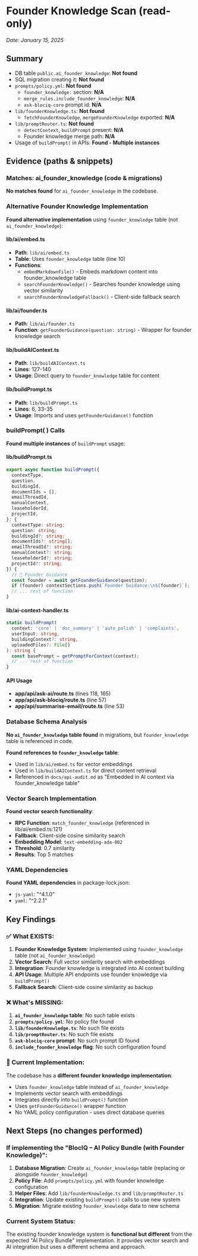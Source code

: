 # Founder Knowledge Scan (read-only)
_Date: January 15, 2025_

## Summary
- DB table `public.ai_founder_knowledge`: **Not found**
- SQL migration creating it: **Not found**
- `prompts/policy.yml`: **Not found**
  - `founder_knowledge:` section: **N/A**
  - `merge_rules.include_founder_knowledge`: **N/A**
  - `ask-blociq-core` prompt id: **N/A**
- `lib/founderKnowledge.ts`: **Not found**
  - `fetchFounderKnowledge`, `mergeFounderKnowledge` exported: **N/A**
- `lib/promptRouter.ts`: **Not found**
  - `detectContext`, `buildPrompt` present: **N/A**
  - Founder knowledge merge path: **N/A**
- Usage of `buildPrompt(` in APIs: **Found - Multiple instances**

## Evidence (paths & snippets)

### Matches: ai_founder_knowledge (code & migrations)
**No matches found** for `ai_founder_knowledge` in the codebase.

### Alternative Founder Knowledge Implementation
**Found alternative implementation** using `founder_knowledge` table (not `ai_founder_knowledge`):

#### lib/ai/embed.ts
- **Path**: `lib/ai/embed.ts`
- **Table**: Uses `founder_knowledge` table (line 10)
- **Functions**:
  - `embedMarkdownFile()` - Embeds markdown content into founder_knowledge table
  - `searchFounderKnowledge()` - Searches founder knowledge using vector similarity
  - `searchFounderKnowledgeFallback()` - Client-side fallback search

#### lib/ai/founder.ts
- **Path**: `lib/ai/founder.ts`
- **Function**: `getFounderGuidance(question: string)` - Wrapper for founder knowledge search

#### lib/buildAIContext.ts
- **Path**: `lib/buildAIContext.ts`
- **Lines**: 127-140
- **Usage**: Direct query to `founder_knowledge` table for content

#### lib/buildPrompt.ts
- **Path**: `lib/buildPrompt.ts`
- **Lines**: 6, 33-35
- **Usage**: Imports and uses `getFounderGuidance()` function

### buildPrompt( ) Calls
**Found multiple instances** of `buildPrompt` usage:

#### lib/buildPrompt.ts
```typescript
export async function buildPrompt({
  contextType,
  question,
  buildingId,
  documentIds = [],
  emailThreadId,
  manualContext,
  leaseholderId,
  projectId,
}: {
  contextType: string;
  question: string;
  buildingId?: string;
  documentIds?: string[];
  emailThreadId?: string;
  manualContext?: string;
  leaseholderId?: string;
  projectId?: string;
}) {
  // 📘 Founder Guidance
  const founder = await getFounderGuidance(question);
  if (founder) contextSections.push(`Founder Guidance:\n${founder}`);
  // ... rest of function
}
```

#### lib/ai-context-handler.ts
```typescript
static buildPrompt(
  context: 'core' | 'doc_summary' | 'auto_polish' | 'complaints',
  userInput: string,
  buildingContext?: string,
  uploadedFiles?: File[]
): string {
  const basePrompt = getPromptForContext(context);
  // ... rest of function
}
```

#### API Usage
- **app/api/ask-ai/route.ts** (lines 118, 165)
- **app/api/ask-blociq/route.ts** (line 57)
- **app/api/summarise-email/route.ts** (line 53)

### Database Schema Analysis
**No `ai_founder_knowledge` table found** in migrations, but `founder_knowledge` table is referenced in code.

**Found references to `founder_knowledge` table**:
- Used in `lib/ai/embed.ts` for vector embeddings
- Used in `lib/buildAIContext.ts` for direct content retrieval
- Referenced in `docs/api-audit.md` as "Embedded in AI context via founder_knowledge table"

### Vector Search Implementation
**Found vector search functionality**:
- **RPC Function**: `match_founder_knowledge` (referenced in lib/ai/embed.ts:121)
- **Fallback**: Client-side cosine similarity search
- **Embedding Model**: `text-embedding-ada-002`
- **Threshold**: 0.7 similarity
- **Results**: Top 5 matches

### YAML Dependencies
**Found YAML dependencies** in package-lock.json:
- `js-yaml`: "^4.1.0"
- `yaml`: "^2.2.1"

## Key Findings

### ✅ What EXISTS:
1. **Founder Knowledge System**: Implemented using `founder_knowledge` table (not `ai_founder_knowledge`)
2. **Vector Search**: Full vector similarity search with embeddings
3. **Integration**: Founder knowledge is integrated into AI context building
4. **API Usage**: Multiple API endpoints use founder knowledge via `buildPrompt()`
5. **Fallback Search**: Client-side cosine similarity as backup

### ❌ What's MISSING:
1. **`ai_founder_knowledge` table**: No such table exists
2. **`prompts/policy.yml`**: No policy file found
3. **`lib/founderKnowledge.ts`**: No such file exists
4. **`lib/promptRouter.ts`**: No such file exists
5. **`ask-blociq-core` prompt**: No such prompt ID found
6. **`include_founder_knowledge` flag**: No such configuration found

### 🔄 Current Implementation:
The codebase has a **different founder knowledge implementation**:
- Uses `founder_knowledge` table instead of `ai_founder_knowledge`
- Implements vector search with embeddings
- Integrates directly into `buildPrompt()` function
- Uses `getFounderGuidance()` wrapper function
- No YAML policy configuration - uses direct database queries

## Next Steps (no changes performed)

### If implementing the "BlocIQ – AI Policy Bundle (with Founder Knowledge)":

1. **Database Migration**: Create `ai_founder_knowledge` table (replacing or alongside `founder_knowledge`)
2. **Policy File**: Add `prompts/policy.yml` with founder knowledge configuration
3. **Helper Files**: Add `lib/founderKnowledge.ts` and `lib/promptRouter.ts`
4. **Integration**: Update existing `buildPrompt()` calls to use new system
5. **Migration**: Migrate existing `founder_knowledge` data to new schema

### Current System Status:
The existing founder knowledge system is **functional but different** from the expected "AI Policy Bundle" implementation. It provides vector search and AI integration but uses a different schema and approach.
